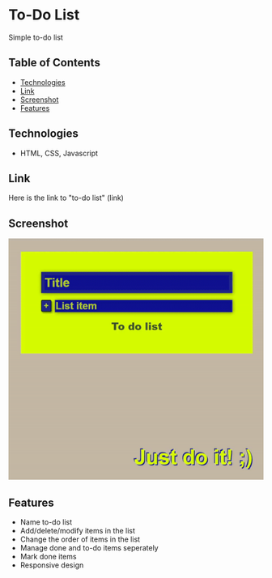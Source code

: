 # To-Do List

Simple to-do list

## Table of Contents

- [Technologies](#Technologies)
- [Link](#Link)
- [Screenshot](#screenshot)
- [Features](#Features)

## Technologies

- HTML, CSS, Javascript

## Link

Here is the link to "to-do list"
(link)

## Screenshot

![](to-do-list.gif)

## Features

- Name to-do list
- Add/delete/modify items in the list
- Change the order of items in the list
- Manage done and to-do items seperately
- Mark done items
- Responsive design
